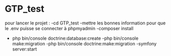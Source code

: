 # GTP_test
pour lancer le projet :
-cd GTP_test
-mettre les bonnes information pour que le .env puisse se connecter à phpmyadmin
-composer install
- php bin/console doctrine:database:create
-php bin/console make:migration
-php bin/console doctrine:make:migration
-symfony server:start
